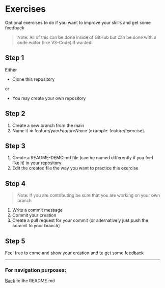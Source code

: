 # Exercises

Optional exercises to do if you want to improve your skills and get some feedback

>Note: All of this can be done inside of GitHub but can be done with a code editor (like VS-Code) if wanted.

## Step 1

Either

- Clone this repository

or

- You may create your own repository


## Step 2

1. Create a new branch from the main
2. Name it => feature/*yourFeatureName* (example: feature/exercise).


## Step 3 

1. Create a README-DEMO.md file (can be named differently if you feel like it) in your repository
2. Edit the created file the way you want to practice this exercise

## Step 4

>Note: If you are contributing be sure that you are working on your own branch

1. Write a commit message
2. Commit your creation
3. Create a pull request for your commit (or alternatively just push the commit to your branch)

## Step 5 

Feel free to come and show your creation and to get some feedback


--------------------------------------------------------

### For navigation purposes:

[Back](../../README.md) to the README.md
